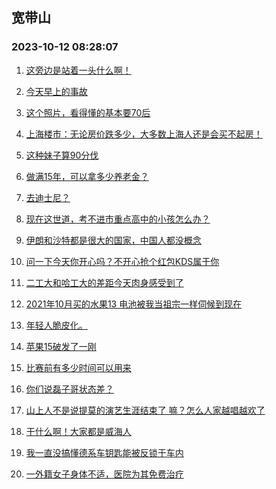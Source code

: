 ## 宽带山 
### 2023-10-12 08:28:07

1. [这旁边是站着一头什么啊！](http://club.kdslife.com/t_11224253.html)

2. [今天早上的事故](http://club.kdslife.com/t_11224321.html)

3. [这个照片，看得懂的基本要70后](http://club.kdslife.com/t_11224362.html)

4. [上海楼市：无论房价跌多少，大多数上海人还是会买不起房！](http://club.kdslife.com/t_11224352.html)

5. [这种妹子算90分伐](http://club.kdslife.com/t_11224277.html)

6. [做满15年，可以拿多少养老金？](http://club.kdslife.com/t_11224333.html)

7. [去迪士尼？](http://club.kdslife.com/t_11224286.html)

8. [现在这世道，考不进市重点高中的小孩怎么办？](http://club.kdslife.com/t_11224341.html)

9. [伊朗和沙特都是很大的国家，中国人都没概念](http://club.kdslife.com/t_11224392.html)

10. [问一下今天你开心吗？不开心抢个红包KDS属于你](http://club.kdslife.com/t_11224527.html)

11. [二工大和哈工大的差距今天肉身感受到了](http://club.kdslife.com/t_11224480.html)

12. [2021年10月买的水果13  电池被我当祖宗一样伺候到现在](http://club.kdslife.com/t_11224252.html)

13. [年轻人脆皮化。](http://club.kdslife.com/t_11224281.html)

14. [苹果15破发了一刚](http://club.kdslife.com/t_11224331.html)

15. [比赛前有多少时间可以用来](http://club.kdslife.com/t_11224271.html)

16. [你们说磊子哥状态差？](http://club.kdslife.com/t_11224263.html)

17. [山上人不是说提莫的演艺生涯结束了
嘛？怎么人家越唱越欢了](http://club.kdslife.com/t_11224276.html)

18. [干什么啊！大家都是威海人](http://club.kdslife.com/t_11224381.html)

19. [我一直没搞懂德系车钥匙能被反锁于车内](http://club.kdslife.com/t_11224255.html)

20. [一外籍女子身体不适，医院为其免费治疗](http://club.kdslife.com/t_11224558.html)

